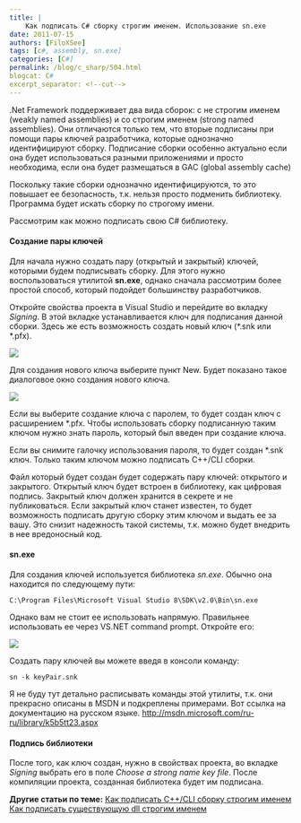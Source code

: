 ```yaml
---
title: |
    Как подписать C# сборку строгим именем. Использование sn.exe
date: 2011-07-15
authors: [FiloXSee]
tags: [c#, assembly, sn.exe]
categories: [C#]
permalink: /blog/c_sharp/504.html
blogcat: C#
excerpt_separator: <!--cut-->
---
```


.Net Framework поддерживает два вида сборок: с не строгим именем (weakly named assemblies) и со строгим именем (strong named assemblies). Они отличаются только тем, что вторые подписаны при помощи пары ключей разработчика, которые однозначно идентифицируют сборку. Подписание сборки особенно актуально если она будет использоваться разными приложениями и просто необходима, если она будет размещаться в GAC (global assembly cache)

Поскольку такие сборки однозначно идентифицируются, то это повышает ее безопасность, т.к. нельзя просто подменить библиотеку. Программа будет искать сборку по строгому имени.

Рассмотрим как можно подписать свою C# библиотеку.

<!--cut-->


#### Создание пары ключей


Для начала нужно создать пару (открытый и закрытый) ключей, которыми будем подписывать сборку. Для этого нужно воспользоваться утилитой **sn.exe**, однако сначала рассмотрим более простой способ, который подойдет большинству разработчиков.

Откройте свойства проекта в Visual Studio и перейдите во вкладку _Signing_. В этой вкладке устанавливается ключ для подписания данной сборки. Здесь же есть возможность создать новый ключ (*.snk или *.pfx).


![](http://itw66.ru/uploads/images/00/00/02/2011/07/15/f5bb4f.jpg)


Для создания нового ключа выберите пункт New. Будет показано такое диалоговое окно создания нового ключа.


![](http://itw66.ru/uploads/images/00/00/02/2011/07/15/08513d.jpg)


Если вы выберите создание ключа с паролем, то будет создан ключ с расширением *.pfx. Чтобы использовать сборку подписанную таким ключом нужно знать пароль, который был введен при создание ключа.

Если вы снимите галочку использования пароля, то будет создан *.snk ключ. Только таким ключом можно подписать C++/CLI сборки.

Файл который будет создан будет содержать пару ключей: открытого и закрытого. Открытый ключ будет встроен в библиотеку, как цифровая подпись. Закрытый ключ должен хранится в секрете и не публиковаться. Если закрытый ключ станет известен, то будет возможность подписать другую сборку этим ключом и выдать ее за вашу. Это снизит надежность такой системы, т.к. можно будет внедрить в нее вредоносный код.

#### sn.exe


Для создания ключей используется библиотека _sn.exe_. Обычно она находится по следующему пути:

```
C:\Program Files\Microsoft Visual Studio 8\SDK\v2.0\Bin\sn.exe
```


Однако вам не стоит ее использовать напрямую. Правильнее использовать ее через VS.NET command prompt. Откройте его:

![](http://itw66.ru/uploads/images/00/00/02/2011/07/03/1dc202.jpg)


Создать пару ключей вы можете введя в консоли команду:

```
sn -k keyPair.snk
```


Я не буду тут детально расписывать команды этой утилиты, т.к. они прекрасно описаны в MSDN и подкреплены примерами. Вот ссылка на документацию на русском языке.
http://msdn.microsoft.com/ru-ru/library/k5b5tt23.aspx


#### Подпись библиотеки


После того, как ключ создан, нужно в свойствах проекта, во вкладке _Signing_ выбрать его в поле _Choose a strong name key file_. После компиляции проекта, созданная библиотека будет им подписана.

**Другие статьи по теме:**
[Как подписать C++/CLI сборку строгим именем](http://itw66.ru/blog/c_sharp/500.html)
[Как подписать существующую dll строгим именем](http://itw66.ru/blog/c_sharp/502.html)
